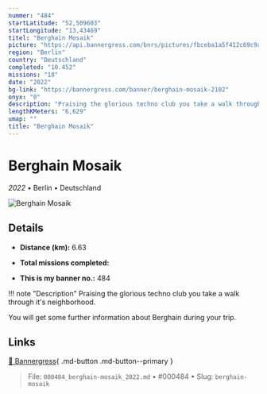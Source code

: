 ```yaml
---
nummer: "484"
startLatitude: "52,509603"
startLongitude: "13,43469"
titel: "Berghain Mosaik"
picture: "https://api.bannergress.com/bnrs/pictures/fbceba1a5f412c69c9a424997b50b9c8"
region: "Berlin"
country: "Deutschland"
completed: "10.452"
missions: "18"
date: "2022"
bg-link: "https://bannergress.com/banner/berghain-mosaik-2102"
onyx: "0"
description: "Praising the glorious techno club you take a walk through it's neighborhood.\n\nYou will get some further information about Berghain during your trip."
lengthKMeters: "6,629"
umap: ""
title: "Berghain Mosaik"
---
```

# Berghain Mosaik

*2022* • Berlin • Deutschland

![Berghain Mosaik](https://api.bannergress.com/bnrs/pictures/fbceba1a5f412c69c9a424997b50b9c8)

## Details
- **Distance (km):** 6.63

- **Total missions completed:** 
- **This is my banner no.:** 484


!!! note "Description"
    Praising the glorious techno club you take a walk through it's neighborhood.

You will get some further information about Berghain during your trip.



## Links
[🔗 Bannergress](https://bannergress.com/banner/berghain-mosaik-2102){ .md-button .md-button--primary }



> File: `000484_berghain-mosaik_2022.md` • #000484 • Slug: `berghain-mosaik`
